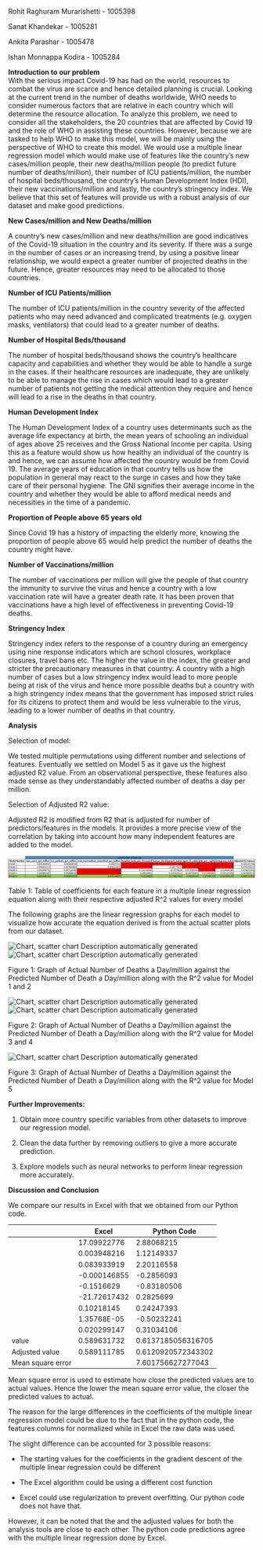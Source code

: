 Rohit Raghuram Murarishetti - 1005398

Sanat Khandekar - 1005281

Ankita Parashar - 1005478

Ishan Monnappa Kodira - 1005284

**Introduction to our problem**  
With the serious impact Covid-19 has had on the world, resources to combat the
virus are scarce and hence detailed planning is crucial. Looking at the current
trend in the number of deaths worldwide, WHO needs to consider numerous factors
that are relative in each country which will determine the resource allocation.
To analyze this problem, we need to consider all the stakeholders, the 20
countries that are affected by Covid 19 and the role of WHO in assisting these
countries. However, because we are tasked to help WHO to make this model, we
will be mainly using the perspective of WHO to create this model. We would use a
multiple linear regression model which would make use of features like the
country’s new cases/million people, their new deaths/million people (to predict
future number of deaths/million), their number of ICU patients/million, the
number of hospital beds/thousand, the country’s Human Development Index (HDI),
their new vaccinations/million and lastly, the country’s stringency index. We
believe that this set of features will provide us with a robust analysis of our
dataset and make good predictions.

**New Cases/million and New Deaths/million**

A country’s new cases/million and new deaths/million are good indicatives of the
Covid-19 situation in the country and its severity. If there was a surge in the
number of cases or an increasing trend, by using a positive linear relationship,
we would expect a greater number of projected deaths in the future. Hence,
greater resources may need to be allocated to those countries.

**Number of ICU Patients/million**

The number of ICU patients/million in the country severity of the affected
patients who may need advanced and complicated treatments (e.g. oxygen masks,
ventilators) that could lead to a greater number of deaths.

**Number of Hospital Beds/thousand**

The number of hospital beds/thousand shows the country’s healthcare capacity and
capabilities and whether they would be able to handle a surge in the cases. If
their healthcare resources are inadequate, they are unlikely to be able to
manage the rise in cases which would lead to a greater number of patients not
getting the medical attention they require and hence will lead to a rise in the
deaths in that country.

**Human Development Index**

The Human Development Index of a country uses determinants such as the average
life expectancy at birth, the mean years of schooling an individual of ages
above 25 receives and the Gross National Income per capita. Using this as a
feature would show us how healthy an individual of the country is and hence, we
can assume how affected the country would be from Covid 19. The average years of
education in that country tells us how the population in general may react to
the surge in cases and how they take care of their personal hygiene. The GNI
signifies their average income in the country and whether they would be able to
afford medical needs and necessities in the time of a pandemic.

**Proportion of People above 65 years old**

Since Covid 19 has a history of impacting the elderly more, knowing the
proportion of people above 65 would help predict the number of deaths the
country might have.

**Number of Vaccinations/million**

The number of vaccinations per million will give the people of that country the
immunity to survive the virus and hence a country with a low vaccination rate
will have a greater death rate. It has been proven that vaccinations have a high
level of effectiveness in preventing Covid-19 deaths.

**Stringency Index**

Stringency index refers to the response of a country during an emergency using
nine response indicators which are school closures, workplace closures, travel
bans etc. The higher the value in the index, the greater and stricter the
precautionary measures in that country. A country with a high number of cases
but a low stringency index would lead to more people being at risk of the virus
and hence more possible deaths but a country with a high stringency index means
that the government has imposed strict rules for its citizens to protect them
and would be less vulnerable to the virus, leading to a lower number of deaths
in that country.

**Analysis**

Selection of model:

We tested multiple permutations using different number and selections of
features. Eventually we settled on Model 5 as it gave us the highest adjusted R2
value. From an observational perspective, these features also made sense as they
understandably affected number of deaths a day per million.

Selection of Adjusted R2 value:

Adjusted R2 is modified from R2 that is adjusted for number of
predictors/features in the models. It provides a more precise view of the
correlation by taking into account how many independent features are added to
the model.

![](media/9ca5a6d01e24c5339588163dcfb0b004.png)

Table 1: Table of coefficients for each feature in a multiple linear regression
equation along with their respective adjusted R\^2 values for every model

The following graphs are the linear regression graphs for each model to
visualize how accurate the equation derived is from the actual scatter plots
from our dataset.

![Chart, scatter chart Description automatically
generated](media/5a7877a9f30f4a1d12cd7fef227774e2.png)![Chart, scatter chart
Description automatically generated](media/2411969d4a2baf442369063dcbd770f8.png)

Figure 1: Graph of Actual Number of Deaths a Day/million against the Predicted
Number of Death a Day/million along with the R\^2 value for Model 1 and 2

![Chart, scatter chart Description automatically
generated](media/64dbde7cbad1c4953543db8329f5a052.png)![Chart, scatter chart
Description automatically generated](media/aca598253a88c61ddc9259c822c07df6.png)

Figure 2: Graph of Actual Number of Deaths a Day/million against the Predicted
Number of Death a Day/million along with the R\^2 value for Model 3 and 4

![Chart, scatter chart Description automatically
generated](media/2b8227efd2f3daf11ad33a004d4c4aa9.png)

Figure 3: Graph of Actual Number of Deaths a Day/million against the Predicted
Number of Death a Day/million along with the R\^2 value for Model 5

**Further Improvements:**

1.  Obtain more country specific variables from other datasets to improve our
    regression model.

2.  Clean the data further by removing outliers to give a more accurate
    prediction.

3.  Explore models such as neural networks to perform linear regression more
    accurately.

**Discussion and Conclusion**

We compare our results in Excel with that we obtained from our Python code.

|                   | Excel        | Python Code        |
|-------------------|--------------|--------------------|
|                   | 17.09922776  | 2.88068215         |
|                   | 0.003948216  | 1.12149337         |
|                   | 0.083933919  | 2.20116558         |
|                   | -0.000146855 | -0.2856093         |
|                   | -0.1516629   | -0.83180506        |
|                   | -21.72617432 | 0.2825699          |
|                   | 0.10218145   | 0.24247393         |
|                   | 1.35768E-05  | -0.50232241        |
|                   | 0.020299147  | 0.31034106         |
|  value            | 0.589631732  | 0.6137185056316705 |
| Adjusted value    | 0.589111785  | 0.6120920572343302 |
| Mean square error |              | 7.601756627277043  |

Mean square error is used to estimate how close the predicted values are to
actual values. Hence the lower the mean square error value, the closer the
predicted values to actual.

The reason for the large differences in the coefficients of the multiple linear
regression model could be due to the fact that in the python code, the features
columns for normalized while in Excel the raw data was used.

The slight difference can be accounted for 3 possible reasons:

-   The starting values for the coefficients in the gradient descent of the
    multiple linear regression could be different

-   The Excel algorithm could be using a different cost function

-   Excel could use regularization to prevent overfitting. Our python code does
    not have that.

However, it can be noted that the and the adjusted values for both the analysis
tools are close to each other. The python code predictions agree with the
multiple linear regression done by Excel.
